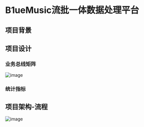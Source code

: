 # B1ueMusic流批一体数据处理平台
## 项目背景

## 项目设计
### 业务总线矩阵
![image](https://github.com/user-attachments/assets/d116ec12-d6cc-4662-b625-025a6f061ddd)
### 统计指标

## 项目架构-流程
![image](https://github.com/user-attachments/assets/aa860e72-12ec-48b4-a5fb-ab8dd46331a2)



